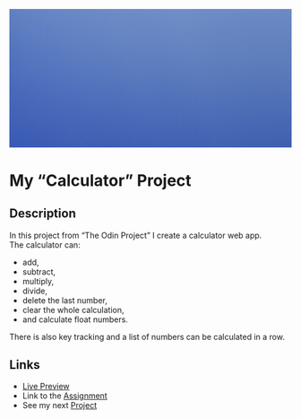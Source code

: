 ![preview gif](../img/construction.png) 

# My “Calculator” Project

## Description
In this project from “The Odin Project” I create a calculator web app. <br>
The calculator can:
- add,
- subtract,
- multiply,
- divide,
- delete the last number,
- clear the whole calculation,
- and calculate float numbers.

There is also key tracking and a list of numbers can be calculated in a row.

## Links
- [Live Preview](https://tomsoerr.github.io/odin-calculator/)
- Link to the [Assignment](https://www.theodinproject.com/lessons/foundations-calculator)
- See my next [Project](https://github.com/TomSoerr/odin-sign-up-form)